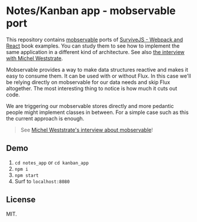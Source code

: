 # Notes/Kanban app - mobservable port

This repository contains [mobservable](https://mweststrate.github.io/mobservable/) ports of [SurviveJS - Webpack and React](http://survivejs.com/) book examples. You can study them to see how to implement the same application in a different kind of architecture. See also [the interview with Michel Weststrate](http://survivejs.com/blog/mobservable-interview/).

Mobservable provides a way to make data structures reactive and makes it easy to consume them. It can be used with or without Flux. In this case we'll be relying directly on mobservable for our data needs and skip Flux altogether. The most interesting thing to notice is how much it cuts out code.

We are triggering our mobservable stores directly and more pedantic people might implement classes in between. For a simple case such as this the current approach is enough.

> See [Michel Weststrate's interview about mobservable](http://survivejs.com/blog/mobservable-interview/)!

## Demo

1. `cd notes_app` or `cd kanban_app`
2. `npm i`
3. `npm start`
4. Surf to `localhost:8080`

## License

MIT.
